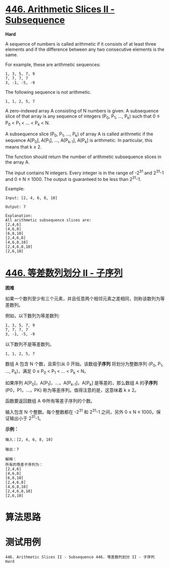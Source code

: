 # [446. Arithmetic Slices II - Subsequence][enTitle]

**Hard**

A sequence of numbers is called arithmetic if it consists of at least three elements and if the difference between any two consecutive elements is the same.

For example, these are arithmetic sequences:

```
1, 3, 5, 7, 9
7, 7, 7, 7
3, -1, -5, -9
```

The following sequence is not arithmetic.

```
1, 1, 2, 5, 7
```

A zero-indexed array A consisting of N numbers is given. A subsequence slice of that array is any sequence of integers (P<sub>0</sub>, P<sub>1</sub>, ..., P<sub>k</sub>) such that 0 ≤ P<sub>0</sub> < P<sub>1</sub> < ... < P<sub>k</sub> < N.

A subsequence slice (P<sub>0</sub>, P<sub>1</sub>, ..., P<sub>k</sub>) of array A is called arithmetic if the sequence A[P<sub>0</sub>], A[P<sub>1</sub>], ..., A[P<sub>k-1</sub>], A[P<sub>k</sub>] is arithmetic. In particular, this means that k ≥ 2.

The function should return the number of arithmetic subsequence slices in the array A.

The input contains N integers. Every integer is in the range of -2<sup>31</sup> and 2<sup>31</sup>-1 and 0 ≤ N ≤ 1000. The output is guaranteed to be less than 2<sup>31</sup>-1.

Example:

```
Input: [2, 4, 6, 8, 10]

Output: 7

Explanation:
All arithmetic subsequence slices are:
[2,4,6]
[4,6,8]
[6,8,10]
[2,4,6,8]
[4,6,8,10]
[2,4,6,8,10]
[2,6,10]

```


# [446. 等差数列划分 II - 子序列][cnTitle]

**困难**

如果一个数列至少有三个元素，并且任意两个相邻元素之差相同，则称该数列为等差数列。

例如，以下数列为等差数列:

```
1, 3, 5, 7, 9
7, 7, 7, 7
3, -1, -5, -9
```

以下数列不是等差数列。

```
1, 1, 2, 5, 7
```



数组 A 包含 N 个数，且索引从 0 开始。该数组**子序列** 将划分为整数序列 (P<sub>0</sub>, P<sub>1</sub>, ..., P<sub>k</sub>)，满足 0 ≤ P<sub>0</sub> < P<sub>1</sub> < ... < P<sub>k</sub> < N。



如果序列 A[P<sub>0</sub>]，A[P<sub>1</sub>]，...，A[P<sub>k-1</sub>]，A[P<sub>k</sub>] 是等差的，那么数组 A 的**子序列**  (P0，P1，…，PK) 称为等差序列。值得注意的是，这意味着 k ≥ 2。

函数要返回数组 A 中所有等差子序列的个数。

输入包含 N 个整数。每个整数都在 -2<sup>31</sup> 和 2<sup>31</sup>-1 之间，另外 0 ≤ N ≤ 1000。保证输出小于 2<sup>31</sup>-1。



**示例：** 

```
输入：[2, 4, 6, 8, 10]

输出：7

解释：
所有的等差子序列为：
[2,4,6]
[4,6,8]
[6,8,10]
[2,4,6,8]
[4,6,8,10]
[2,4,6,8,10]
[2,6,10]

```






# 算法思路

# 测试用例
```
446. Arithmetic Slices II - Subsequence 446. 等差数列划分 II - 子序列 Hard
```

[enTitle]: https://leetcode.com/problems/arithmetic-slices-ii-subsequence/
[cnTitle]: https://leetcode-cn.com/problems/arithmetic-slices-ii-subsequence/
